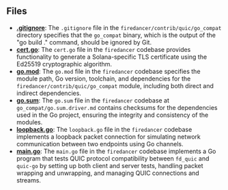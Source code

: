 
## Files
- **[.gitignore](go_compat/.gitignore.driver.md)**: The `.gitignore` file in the `firedancer/contrib/quic/go_compat` directory specifies that the `go_compat` binary, which is the output of the "go build ." command, should be ignored by Git.
- **[cert.go](go_compat/cert.go.driver.md)**: The `cert.go` file in the `firedancer` codebase provides functionality to generate a Solana-specific TLS certificate using the Ed25519 cryptographic algorithm.
- **[go.mod](go_compat/go.mod.driver.md)**: The `go.mod` file in the `firedancer` codebase specifies the module path, Go version, toolchain, and dependencies for the `firedancer/contrib/quic/go_compat` module, including both direct and indirect dependencies.
- **[go.sum](go_compat/go.sum.driver.md)**: The `go.sum` file in the `firedancer` codebase at `go_compat/go.sum.driver.md` contains checksums for the dependencies used in the Go project, ensuring the integrity and consistency of the modules.
- **[loopback.go](go_compat/loopback.go.driver.md)**: The `loopback.go` file in the `firedancer` codebase implements a loopback packet connection for simulating network communication between two endpoints using Go channels.
- **[main.go](go_compat/main.go.driver.md)**: The `main.go` file in the `firedancer` codebase implements a Go program that tests QUIC protocol compatibility between `fd_quic` and `quic-go` by setting up both client and server tests, handling packet wrapping and unwrapping, and managing QUIC connections and streams.
